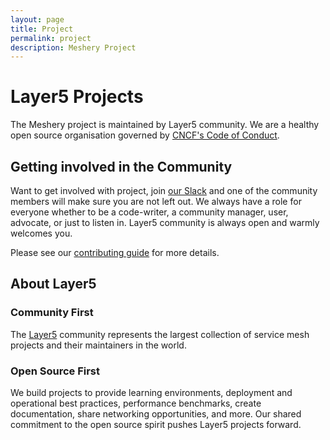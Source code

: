 ```yaml
---
layout: page
title: Project
permalink: project
description: Meshery Project
---
```


# Layer5 Projects

The Meshery project is maintained by Layer5 community. We are a healthy open source organisation governed by [CNCF's Code of Conduct](https://github.com/cncf/foundation/blob/master/code-of-conduct.md).

## Getting involved in the Community

Want to get involved with project, join [our Slack](http://slack.layer5.io) and one of the community members will make sure you are not left out. We always have a role for everyone whether to be a code-writer, a community manager, user, advocate, or just to listen in. Layer5 community is always open and warmly welcomes you.

Please see our [contributing guide](/docs/project/contributing) for more details.

## About Layer5

### Community First

<p>The <a href="https://layer5.io">Layer5</a> community represents the largest collection of service mesh projects and their maintainers in the world.</p>

### Open Source First

<p>We build projects to provide learning environments, deployment and operational best practices, performance benchmarks, create documentation, share networking opportunities, and more. Our shared commitment to the open source spirit pushes Layer5 projects forward.</p>